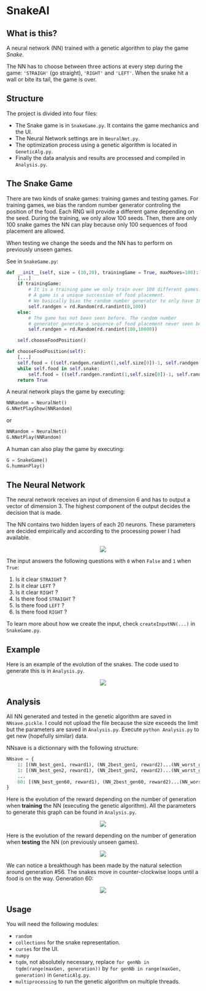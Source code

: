 # SnakeAI

## What is this?
A neural network (NN) trained with a genetic algorithm to play the game *Snake*.

The NN has to choose between three actions at every step during the game: `'STRAIGH'` (go straight), `'RIGHT'` and `'LEFT'`. When the snake hit a wall or bite its tail, the game is over.


## Structure
The project is divided into four files:
- The Snake game is in `SnakeGame.py`. It contains the game mechanics and the UI.
- The Neural Network settings are in `NeuralNet.py`.
- The optimization process using a genetic algorithm is located in `GeneticAlg.py`.
- Finally the data analysis and results are processed and compiled in `Analysis.py`.

## The Snake Game

There are two kinds of snake games: training games and testing games. For training games, we bias the random number generator controling the position of the food. Each RNG will provide a different game depending on the seed. During the training, we only allow 100 seeds. Then, there are only 100 snake games the NN can play because only 100 sequences of food placement are allowed. 

When testing we change the seeds and the NN has to perform on previously unseen games.

See in `SnakeGame.py`:
```python
def __init__(self, size = (10,20), trainingGame = True, maxMoves=100):
	[...]
	if trainingGame: 
		# It is a training game we only train over 100 different games.
		# A game is a unique succession of food placement.
		# We basically bias the random number generator to only have 100 sequences
		self.randgen = rd.Random(rd.randint(0,100))
	else: 
		# The game has not been seen before. The random number 
		# generator generate a sequence of food placement never seen before.
		self.randgen = rd.Random(rd.randint(100,10000))

	self.chooseFoodPosition()		

def chooseFoodPosition(self):
	[...]
	self.food = ((self.randgen.randint(1,self.size[0])-1, self.randgen.randint(1,self.size[1])-1))
	while self.food in self.snake:
		self.food = ((self.randgen.randint(1,self.size[0])-1, self.randgen.randint(1,self.size[1])-1))
	return True
```

A neural network plays the game by executing:
```python
NNRandom = NeuralNet()
G.NNetPlayShow(NNRandom)
```
or 
```python
NNRandom = NeuralNet()
G.NNetPlay(NNRandom)
```

A human can also play the game by executing:
```python
G = SnakeGame()
G.hummanPlay()
```

## The Neural Network

The neural network receives an input of dimension 6 and has to output a vector of dimension 3. The highest component of the output decides the decision that is made.

The NN contains two hidden layers of each 20 neurons. These parameters are decided empirically and according to the processing power I had available.

<p align="center">
	<img src="./NN.png" />
</p>


The input answers the following questions with `0` when `False` and `1` when `True`:
1. Is it clear `STRAIGHT` ?
2. Is it clear `LEFT` ?
3. Is it clear `RIGHT` ?
4. Is there food `STRAIGHT` ?
5. Is there food `LEFT` ?
6. Is there food `RIGHT` ?

To learn more about how we create the input, check `createInputNN(...)` in `SnakeGame.py`.

## Example

Here is an example of the evolution of the snakes. The code used to generate this is in `Analysis.py`.
<p align="center">
	<img src="./evolution.gif" />
</p>

## Analysis
All NN generated and tested in the genetic algorithm are saved in `NNsave.pickle`. I could not upload the file because the size exceeds the limit but the parameters are saved in `Analysis.py`. Execute `python Analysis.py` to get new (hopefully similar) data.

NNsave is a dictionnary with the following structure:
```python
NNsave = {
	1: [(NN_best_gen1, reward1), (NN_2best_gen1, reward2)...(NN_worst_gen1, rewardN)]
	1: [(NN_best_gen2, reward1), (NN_2best_gen2, reward2)...(NN_worst_gen2, rewardN)]
	...
	60: [(NN_best_gen60, reward1), (NN_2best_gen60, reward2)...(NN_worst_gen60, rewardN)]
}
```

Here is the evolution of the reward depending on the number of generation when **training** the NN (executing the genetic algorithm). All the parameters to generate this graph can be found in `Analysis.py`.

<p align="center">
	<img src="./trainingResults.png" />
</p>

Here is the evolution of the reward depending on the number of generation when **testing** the NN (on previously unseen games).

<p align="center">
	<img src="./testingResults.png" />
</p>

We can notice a breakthough has been made by the natural selection around generation #56. The snakes move in counter-clockwise loops until a food is on the way. Generation 60:

<p align="center">
	<img src="./gen60.gif" />
</p>

## Usage

You will need the following modules:
- `random`
- `collections` for the snake representation.
- `curses` for the UI.
- `numpy`
- `tqdm`, not absolutely necessary, replace `for genNb in tqdm(range(maxGen, generation))` by `for genNb in range(maxGen, generation)` in `GeneticAlg.py`.
- `multiprocessing` to run the genetic algorithm on multiple threads.


